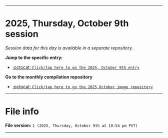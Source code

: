 
***

# 2025, Thursday, October 9th session

_Session data for this day is available in a separate repository._

**Jump to the specific entry:**

- [:octocat: `Click/tap here to go the 2025, October 9th entry`](https://github.com/seanpm2001/SeansLifeArchive_Images_ModernSmurfsVillage_Y2025_V10/tree/SeansLifeArchive_ModernSmurfsVillage_Y2025_V10_Main-dev/2025/10_October/09/)

**Go to the monthly compilation repository**

- [:octocat: `Click/tap here to go the 2025 October image repository`](https://github.com/seanpm2001/SeansLifeArchive_Images_ModernSmurfsVillage_Y2025_V10/)

***

# File info

**File version:** `1 (2025, Thursday, October 9th at 10:54 pm PST)`

***
